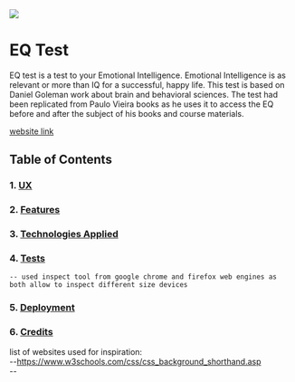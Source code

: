 <img src="https://codeinstitute.s3.amazonaws.com/fullstack/ci_logo_small.png" style="margin: 0;">

# EQ Test

EQ test is a test to your Emotional Intelligence. Emotional Intelligence is as relevant or more than IQ for a successful, happy life.
This test is based on Daniel Goleman work about brain and behavioral sciences. The test had been replicated from Paulo Vieira books as he uses it to access the EQ before and after the subject of his books and course materials.  

[website link](#https://veraleitaodev.github.io/EQ_test/)

## Table of Contents
### 1. [UX](#ux)
### 2. [Features](#features)
### 3. [Technologies Applied](#technologies-applied)
### 4. [Tests](#tests)  
    -- used inspect tool from google chrome and firefox web engines as both allow to inspect different size devices
### 5. [Deployment](#deployment)
### 6. [Credits](#credits)
list of websites used for inspiration:  
    --https://www.w3schools.com/css/css_background_shorthand.asp  
    -- 